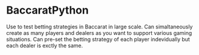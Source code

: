# BaccaratPython

Use to test betting strategies in Baccarat in large scale. Can simaltaneously create as many players and dealers as you want to support various gaming situations. Can pre-set the betting strategy of each player indevidually but each dealer is exctly the same.
